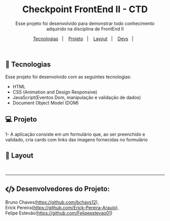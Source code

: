 <h1 align="center"> Checkpoint FrontEnd II - CTD </h1>

<p align="center">
Esse projeto foi desenvolvido para demonstrar todo conhecimento adquirido na disciplina de FrontEnd II
</p>

<p align="center">
 <a href="#-tecnologias">Tecnologias</a>&nbsp;&nbsp;&nbsp;|&nbsp;&nbsp;&nbsp;
  <a href="#-projeto">Projeto</a>&nbsp;&nbsp;&nbsp;|&nbsp;&nbsp;&nbsp;
  <a href="#-layout">Layout</a>&nbsp;&nbsp;&nbsp;|&nbsp;&nbsp;&nbsp;
  <a href="#-layout">Devs</a>&nbsp;&nbsp;&nbsp;|&nbsp;&nbsp;&nbsp;
</p>

<br>

## 🚀 Tecnologias

Esse projeto foi desenvolvido com as seguintes tecnologias:

- HTML
- CSS (Animation and Design Responsive)
- JavaScript(Eventos Dom, manipulação e validação de dados)
- Document Object Model (DOM)

## 💻 Projeto

1- A aplicação consiste em um formulário que, ao ser preenchido e validado, cria cards
com links das imagens fornecidas no formulário

## 🔖 Layout

<img src="">

---

## <img src="./assets/Devs-icon.png" width="30px" align="center"> Desenvolvedores do Projeto:

Bruno Chaves(https://github.com/bchavs12),<br> Erick Pereira(https://github.com/Erick-Pereira-Araujo), <br>
Felipe Estevão(https://github.com/Felipeestevao01)
